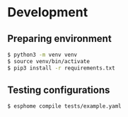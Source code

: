 # Development

## Preparing environment

```bash
$ python3 -m venv venv
$ source venv/bin/activate
$ pip3 install -r requirements.txt
```

## Testing configurations

```bash
$ esphome compile tests/example.yaml 
```
